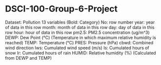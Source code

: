 # DSCI-100-Group-6-Project

Dataset: Pollution
13 variables (Bold: Category)
    No: row number
    year: year of data in this row
    month: month of data in this row
    day: day of data in this row
    hour: hour of data in this row
    pm2.5: PM2.5 concentration (ug/m^3)
    DEWP: Dew Point (°C) (Temperature in which maximum relative humidity is reached)
    TEMP: Temperature (°C)
    PRES: Pressure (hPa)
    cbwd: Combined wind direction
    Iws: Cumulated wind speed (m/s)
    Is: Cumulated hours of snow
    Ir: Cumulated hours of rain
    HUMID: Relative humidity (%) (Calculated from DEWP and TEMP)
